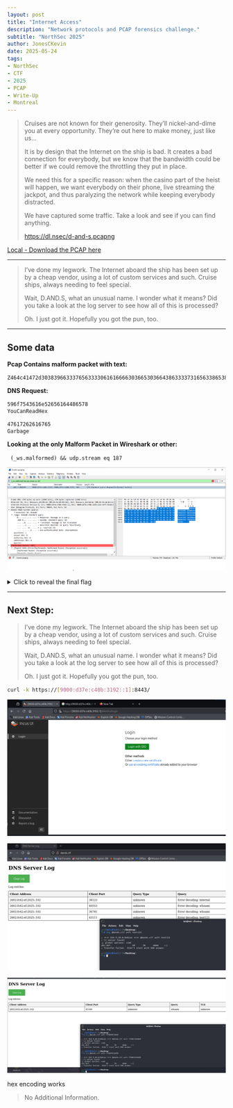 ```yaml
---
layout: post
title: "Internet Access"
description: "Network protocols and PCAP forensics challenge."
subtitle: "NorthSec 2025"
author: JonesCKevin
date: 2025-05-24
tags:
- NorthSec
- CTF
- 2025
- PCAP
- Write-Up
- Montreal
---
```


>Cruises are not known for their generosity. They’ll nickel-and-dime you at every opportunity. They’re out here to make money, just like us…
>
>It is by design that the Internet on the ship is bad. It creates a bad connection for everybody, but we know that the bandwidth could be better if we could remove the throttling they put in place.
>
>We need this for a specific reason: when the casino part of the heist will happen, we want everybody on their phone, live streaming the jackpot, and thus paralyzing the network while keeping everybody distracted.
>
>We have captured some traffic. Take a look and see if you can find anything.
>
><https://dl.nsec/d-and-s.pcapng>

[Local - Download the PCAP here](d-and-s.pcapng)

---

>I’ve done my legwork. The Internet aboard the ship has been set up by a cheap vendor, using a lot of custom services and such. Cruise ships, always needing to feel special.
>
>Wait, D.AND.S, what an unusual name. I wonder what it means? Did you take a look at the log server to see how all of this is processed?
>
>Oh. I just got it. Hopefully you got the pun, too.

---

## Some data

**Pcap Contains malform packet with text:**

```
Z464c41472d30383966333765633330616166663036653036643863333731656338653865643337383634313763
```

**DNS Request:**
```
596f7543616e52656164486578
YouCanReadHex
```
```
47617262616765
Garbage
```

**Looking at the only Malform Packet in Wireshark or other:**

` (_ws.malformed) && udp.stream eq 187`

![Malform Packet](1.png)

<details>
<summary>Click to reveal the final flag</summary>

```flag
FLAG-089f37ec30aaff06e06d8c371ec8e8ed3786417c
```

</details>

---

## Next Step:


> I’ve done my legwork. The Internet aboard the ship has been set up by a cheap vendor, using a lot of custom services and such. Cruise ships, always needing to feel special.
> 
> Wait, D.AND.S, what an unusual name. I wonder what it means? Did you take a look at the log server to see how all of this is processed?
> 
> Oh. I just got it. Hopefully you got the pun, too.

```bash
curl -k https://[9000:d37e:c40b:3192::1]:8443/
```

![Site](2.png)

![Site_Flag](3.png)

![Site_Flag2](4.png)

hex encoding works

> No Additional Information.
